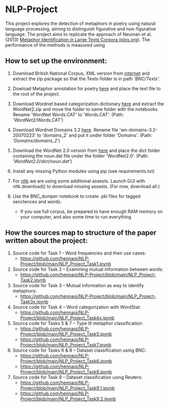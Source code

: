 # NLP-Project

This project explores the detection of metaphors in poetry using natural language processing, aiming to distinguish figurative and non-figurative language. The project aims to replicate the approach of Neuman et al. (2013) [Metaphor Identification in Large Texts Corpora (plos.org)](https://journals.plos.org/plosone/article?id=10.1371/journal.pone.0062343). The performance of the methods is measured using 



## How to set up the environment:


1. Download British National Corpus, XML version from [internet](https://ota.bodleian.ox.ac.uk/repository/xmlui/handle/20.500.12024/2554) and extract the zip package so that the Texts-folder is in path _'BNC/Texts'_.

2. Dowload Metaphor annotation for poetry [here](https://www.eecs.uottawa.ca/~diana/resources/metaphor/type1_metaphor_annotated.txt) and place the text file to the root of the project.

3. Download Wordnet based categorization dictionary [here](https://provalisresearch.com/products/content-analysis-software/wordstat-dictionary/wordnet-based-categorization-dictionary/) and extract the WordNet2.zip and move the folder to same folder with the notebooks. Rename 'WordNet Words.CAT' to 'Words.CAT'. (Path: _'WordNet2/Words.CAT'_)

4. Download Wordnet Domains 3.2 [here](https://wndomains.fbk.eu/download.html). Rename file 'wn-domains-3.2-20070223' to 'domains_2' and put it under folder 'Domains'. (Path: _'Domains/domains_2'_)

5. Download the WordNet 2.0 version from [here](https://wordnet.princeton.edu/download/old-versions) and place the dict folder containing the noun.dat file under the folder 'WordNet2.0'. (Path: _'WordNet2.0/dict/noun.dat'_)

5. Install any missing Python modules using pip (see requirements.txt)

6. For [nltk](https://www.nltk.org/index.html) we are using some additional assests. Launch GUI with nltk.download() to download missing assests. (For now, download all.)

7. Use the BNC_dumper notebook to create .pkl files for tagged senctences and words.
    - If you use full corpus, be prepared to have enough RAM memory on your computer, and also some time to run everything


## How the sources map to structure of the paper written about the project:

1.	Source code for Task 1 - Word frequencies and their use cases:
    - https://github.com/hennaoj/NLP-Project/blob/main/NLP_Project_Task1.ipynb
2.	Source code for Task 2 – Examining mutual information between words:
    - https://github.com/hennaoj/NLP-Project/blob/main/NLP_Project-Task2.ipynb
3.	Source code for Task 3 – Mutual information as way to identify metaphors:
    - https://github.com/hennaoj/NLP-Project/blob/main/NLP_Project-Task3x.ipynb
4.	Source code for Task 4 – Word categorization with WordStat:
    - https://github.com/hennaoj/NLP-Project/blob/main/NLP_Project_Task4x.ipynb
5.	Source code for Tasks 5 & 7 – Type III metaphor classification:
    - https://github.com/hennaoj/NLP-Project/blob/main/NLP_Project_Task5.ipynb
    - https://github.com/hennaoj/NLP-Project/blob/main/NLP_Project_Task7.ipynb
6.	Source code for Tasks 6 & 8 – Dataset classification using BNC:
    - https://github.com/hennaoj/NLP-Project/blob/main/NLP_Project_Task6.ipynb
    - https://github.com/hennaoj/NLP-Project/blob/main/NLP_Project_Task8.ipynb
7.	Source code for Task 9 – Dataset classification using Reuters:
    - https://github.com/hennaoj/NLP-Project/blob/main/NLP_Project_Task9.1.ipynb
    - https://github.com/hennaoj/NLP-Project/blob/main/NLP_Project_Task9.2.ipynb
